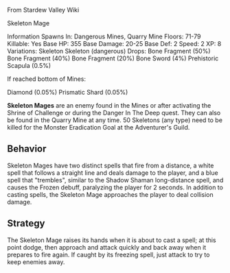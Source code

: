 From Stardew Valley Wiki

Skeleton Mage

Information Spawns In: Dangerous Mines, Quarry Mine Floors: 71-79 Killable: Yes Base HP: 355 Base Damage: 20-25 Base Def: 2 Speed: 2 XP: 8 Variations: Skeleton Skeleton (dangerous) Drops: Bone Fragment (50%) Bone Fragment (40%) Bone Fragment (20%) Bone Sword (4%) Prehistoric Scapula (0.5%)

If reached bottom of Mines:

Diamond (0.05%) Prismatic Shard (0.05%)

**Skeleton Mages** are an enemy found in the Mines or after activating the Shrine of Challenge or during the Danger In The Deep quest. They can also be found in the Quarry Mine at any time. 50 Skeletons (any type) need to be killed for the Monster Eradication Goal at the Adventurer's Guild.

## Behavior

Skeleton Mages have two distinct spells that fire from a distance, a white spell that follows a straight line and deals damage to the player, and a blue spell that "trembles", similar to the Shadow Shaman long-distance spell, and causes the Frozen debuff, paralyzing the player for 2 seconds. In addition to casting spells, the Skeleton Mage approaches the player to deal collision damage.

## Strategy

The Skeleton Mage raises its hands when it is about to cast a spell; at this point dodge, then approach and attack quickly and back away when it prepares to fire again. If caught by its freezing spell, just attack to try to keep enemies away.